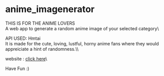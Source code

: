 # anime_imagenerator
THIS IS FOR THE ANIME LOVERS\
A web app to generate a random anime image of your selected category\\

API USED: Hmtai\
It is made for the cute, loving, lustful, horny anime fans where they would appreiciate a hint of randomness.\\\

website : [click here](https://hanimator.streamlit.app/)\\

Have Fun :)
